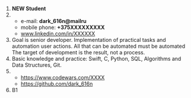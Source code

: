 1. **NEW Student**
2. - e-mail: **dark_616n@mailru**
   - mobile phone: **+375XXXXXXXXX**
   - www.linkedin.com/in/XXXXXX
3. Goal is senior developer.
Implementation of practical tasks and automation user actions. All that can be automated must be automated
The target of development is the result, not a process.
4. Basic knowledge and practice: Swift, C, Python, SQL, Algorithms and Data Structures, Git.
5. - <https://www.codewars.com/XXXX>
   - <https://github.com/dark_616n>
8. B1
